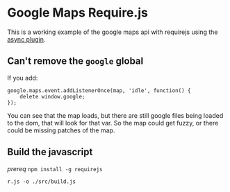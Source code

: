 # Google Maps Require.js

This is a working example of the google maps api with requirejs using the [async plugin](https://github.com/millermedeiros/requirejs-plugins).

## Can't remove the `google` global

If you add:
        
    google.maps.event.addListenerOnce(map, 'idle', function() {
        delete window.google;
    });

You can see that the map loads, but there are still google files being loaded to the dom, that will look for that var. So the map could get fuzzy, or there could be missing patches of the map.

## Build the javascript

_prereq_ `npm install -g requirejs`

`r.js -o ./src/build.js`
